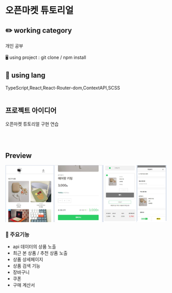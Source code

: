 # 오픈마켓 튜토리얼

## ✏️ working category

개인 공부
<br />
<br />
🖥️ using project : git clone / npm install
<br />

## 📃 using lang

TypeScript,React,React-Router-dom,ContextAPI,SCSS
<br />
<br />

## 프로젝트 아이디어

오픈마켓 튜토리얼 구현 연습

<br />
<br />

## Preview

  <img src="./public/images/preview.jpg" alt="" />

### 📌 주요기능

- api 데이터의 상품 노출
- 최근 본 상품 / 추천 상품 노출
- 상품 상세페이지
- 상품 검색 기능
- 장바구니
- 쿠폰
- 구매 계산서
